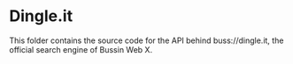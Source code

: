# Dingle.it

This folder contains the source code for the API behind buss://dingle.it, the official search engine of Bussin Web X.
